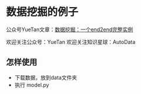 # 数据挖掘的例子

公众号YueTan文章：[数据挖掘：一个end2end完整实例](https://mp.weixin.qq.com/s/7XAtXzB-doAfGgqWONcVsQ)

欢迎关注公众号：YueTan
欢迎关注知识星球：AutoData

## 怎样使用

- 下载数据，放到data文件夹
- 执行 model.py